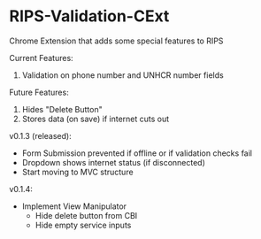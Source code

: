 # RIPS-Validation-CExt
Chrome Extension that adds some special features to RIPS

Current Features:
1. Validation on phone number and UNHCR number fields

Future Features:
1. Hides "Delete Button"
2. Stores data (on save) if internet cuts out

v0.1.3 (released):
- Form Submission prevented if offline or if validation checks fail
- Dropdown shows internet status (if disconnected)
- Start moving to MVC structure

v0.1.4:
- Implement View Manipulator
  - Hide delete button from CBI
  - Hide empty service inputs
